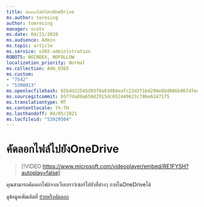 ```yaml
---
title: คัดลอกไฟล์ไปยังOneDrive
ms.author: toresing
author: tomresing
manager: scotv
ms.date: 04/21/2020
ms.audience: Admin
ms.topic: article
ms.service: o365-administration
ROBOTS: NOINDEX, NOFOLLOW
localization_priority: Normal
ms.collection: Adm_O365
ms.custom:
- "7542"
- "5300013"
ms.openlocfilehash: 82bdd22545d93f8a03d84eafc23d2f1bd298e8bd806b06fd7ec9450943bcfb8d
ms.sourcegitcommit: b5f7da89a650d2915dc652449623c78be6247175
ms.translationtype: MT
ms.contentlocale: th-TH
ms.lasthandoff: 08/05/2021
ms.locfileid: "53929504"
---
```

# <a name="copy-files-to-onedrive"></a>คัดลอกไฟล์ไปยังOneDrive

> [!VIDEO https://www.microsoft.com/videoplayer/embed/RE1FYSH?autoplay=false]

คุณสามารถคัดลอกไฟล์จากเว็บเบราว์เซอร์ไปยังที่ต่างๆ ภายในOneDriveได้

ดูข้อมูลเพิ่มเติมที่ [ย้ายหรือคัดลอก](https://support.microsoft.com/office/00e2f483-4df3-46be-a861-1f5f0c1a87bc)
